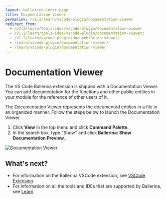 ```yaml
---
layout: ballerina-inner-page
title: Documentation Viewer
permalink: /v1-2/learn/vscode-plugin/documentation-viewer
redirect_from:
  - /v1-2/learn/tools-ides/vscode-plugin/documentation-viewer
  - /v1-2/learn/tools-ides/vscode-plugin/documentation-viewer/
  - /v1-2/learn/vscode-plugin/documentation-viewer/
  - /learn/vscode-plugin/documentation-viewer/
  - /learn/vscode-plugin/documentation-viewer
---
```


# Documentation Viewer

The VS Code Ballerina extension is shipped with a Documentation Viewer. You can add documentation for the functions and other public entities in your module for the reference of other users of it. 

The Documentation Viewer represents the documented entities in a file in an organized manner. Follow the steps below to launch the Documentation Viewer.

1. Click **View** in the top menu and click **Command Palette**.
2. In the search box, type "Show" and click **Ballerina: Show Documentation Preview**.

![Documentation Viewer](/v1-2/learn/images/documentation-viewer.gif)

## What's next?

- For information on the Ballerina VSCode extension, see [VSCode Extension](/v1-2/learn/vscode-plugin)
- For information on all the tools and IDEs that are supported by Ballerina, see [Learn](/v1-2/learn).


